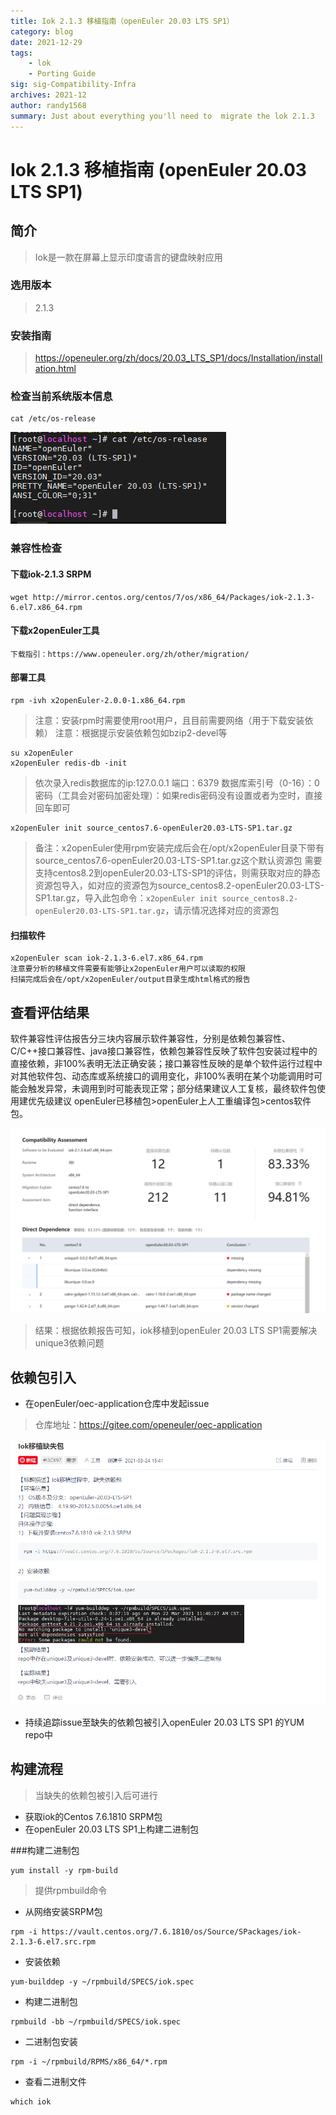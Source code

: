 ```yaml
---
title: Iok 2.1.3 移植指南（openEuler 20.03 LTS SP1）
category: blog 
date: 2021-12-29
tags: 
    - lok
    - Porting Guide
sig: sig-Compatibility-Infra
archives: 2021-12
author: randy1568
summary: Just about everything you'll need to  migrate the lok 2.1.3 
---
```


# Iok 2.1.3 移植指南 (openEuler 20.03 LTS SP1)

## 简介

>Iok是一款在屏幕上显示印度语言的键盘映射应用

### 选用版本

> 2.1.3

### 安装指南

> https://openeuler.org/zh/docs/20.03_LTS_SP1/docs/Installation/installation.html

### 检查当前系统版本信息

```shell
cat /etc/os-release
```

<img src="./image/lok-1.png">

### 兼容性检查

#### 下载iok-2.1.3 SRPM

```
wget http://mirror.centos.org/centos/7/os/x86_64/Packages/iok-2.1.3-6.el7.x86_64.rpm
```

#### 下载x2openEuler工具

```
下载指引：https://www.openeuler.org/zh/other/migration/

```

#### 部署工具

```
rpm -ivh x2openEuler-2.0.0-1.x86_64.rpm
```

> 注意：安装rpm时需要使用root用户，且目前需要网络（用于下载安装依赖）
> 注意：根据提示安装依赖包如bzip2-devel等

```
su x2openEuler
x2openEuler redis-db -init
```

> 依次录入redis数据库的ip:127.0.0.1
> 端口：6379
> 数据库索引号（0-16）：0
> 密码（工具会对密码加密处理）：如果redis密码没有设置或者为空时，直接回车即可

```
x2openEuler init source_centos7.6-openEuler20.03-LTS-SP1.tar.gz
```

> 备注：x2openEuler使用rpm安装完成后会在/opt/x2openEuler目录下带有source_centos7.6-openEuler20.03-LTS-SP1.tar.gz这个默认资源包
> 需要支持centos8.2到openEuler20.03-LTS-SP1的评估，则需获取对应的静态资源包导入，如对应的资源包为source_centos8.2-openEuler20.03-LTS-SP1.tar.gz，导入此包命令：`x2openEuler init source_centos8.2-openEuler20.03-LTS-SP1.tar.gz`，请示情况选择对应的资源包

#### 扫描软件

```
x2openEuler scan iok-2.1.3-6.el7.x86_64.rpm
注意要分析的移植文件需要有能够让x2openEuler用户可以读取的权限
扫描完成后会在/opt/x2openEuler/output目录生成html格式的报告
```

## 查看评估结果

软件兼容性评估报告分三块内容展示软件兼容性，分别是依赖包兼容性、C/C++接口兼容性、java接口兼容性，依赖包兼容性反映了软件包安装过程中的直接依赖，非100%表明无法正确安装；接口兼容性反映的是单个软件运行过程中对其他软件包、动态库或系统接口的调用变化，非100%表明在某个功能调用时可能会触发异常，未调用到时可能表现正常；部分结果建议人工复核，最终软件包使用建优先级建议 openEuler已移植包>openEuler上人工重编译包>centos软件包。

<img src="./image/iok-1.png">



> 结果：根据依赖报告可知，iok移植到openEuler 20.03 LTS SP1需要解决unique3依赖问题

## 依赖包引入

- 在openEuler/oec-application仓库中发起issue

> 仓库地址：https://gitee.com/openeuler/oec-application

<img src="./image/lok-2.png">

- 持续追踪issue至缺失的依赖包被引入openEuler 20.03 LTS SP1 的YUM repo中

## 构建流程

> 当缺失的依赖包被引入后可进行

- 获取iok的Centos 7.6.1810 SRPM包
- 在openEuler 20.03 LTS SP1上构建二进制包

###构建二进制包

```shell
yum install -y rpm-build
```

> 提供rpmbuild命令

- 从网络安装SRPM包

```shell
rpm -i https://vault.centos.org/7.6.1810/os/Source/SPackages/iok-2.1.3-6.el7.src.rpm
```

- 安装依赖

```shell
yum-builddep -y ~/rpmbuild/SPECS/iok.spec
```

- 构建二进制包

```shell
rpmbuild -bb ~/rpmbuild/SPECS/iok.spec
```

- 二进制包安装

```
rpm -i ~/rpmbuild/RPMS/x86_64/*.rpm
```

- 查看二进制文件

```
which iok
```
